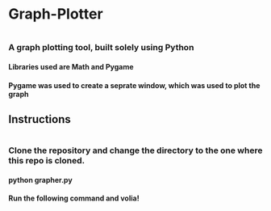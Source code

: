 # Graph-Plotter
#  
### A graph plotting tool, built solely using Python
#### Libraries used are Math and Pygame
#### Pygame was used to create a seprate window, which was used to plot the graph

## Instructions
#  
### Clone the repository and change the directory to the one where this repo is cloned.
#### python grapher.py 
#### Run the following command and volia!
